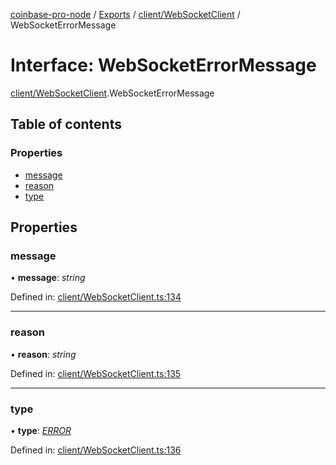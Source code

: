 [coinbase-pro-node](../README.md) / [Exports](../modules.md) / [client/WebSocketClient](../modules/client_websocketclient.md) / WebSocketErrorMessage

# Interface: WebSocketErrorMessage

[client/WebSocketClient](../modules/client_websocketclient.md).WebSocketErrorMessage

## Table of contents

### Properties

- [message](client_websocketclient.websocketerrormessage.md#message)
- [reason](client_websocketclient.websocketerrormessage.md#reason)
- [type](client_websocketclient.websocketerrormessage.md#type)

## Properties

### message

• **message**: *string*

Defined in: [client/WebSocketClient.ts:134](https://github.com/bennycode/coinbase-pro-node/blob/e63aeae/src/client/WebSocketClient.ts#L134)

___

### reason

• **reason**: *string*

Defined in: [client/WebSocketClient.ts:135](https://github.com/bennycode/coinbase-pro-node/blob/e63aeae/src/client/WebSocketClient.ts#L135)

___

### type

• **type**: [*ERROR*](../enums/client_websocketclient.websocketresponsetype.md#error)

Defined in: [client/WebSocketClient.ts:136](https://github.com/bennycode/coinbase-pro-node/blob/e63aeae/src/client/WebSocketClient.ts#L136)
